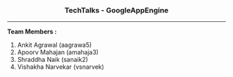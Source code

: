 ### <center>TechTalks - GoogleAppEngine</center>
___

**Team Members :**

1. Ankit Agrawal (aagrawa5)
2. Apoorv Mahajan (amahaja3)
3. Shraddha Naik (sanaik2)
4. Vishakha Narvekar (vsnarvek)

